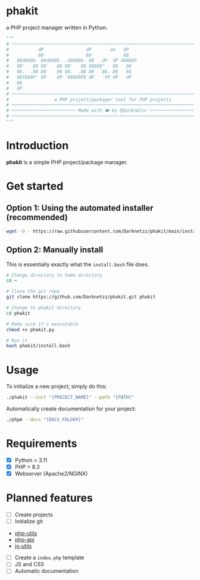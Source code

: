# phakit
a PHP project manager written in Python.

```python
"""
# ──────────────────────────────────────────────────────────────────────────────#
#           dP                dP       oo   dP                                  #
#           88                88            88                                  #
#   88d888b. 88d888b. .d8888b. 88  .dP  dP d8888P                               #
#   88'  `88 88'  `88 88'  `88 88888"   88   88                                 #
#   88.  .88 88    88 88.  .88 88  `8b. 88   88                                 #
#   88Y888P' dP    dP `88888P8 dP   `YP dP   dP                                 #
#   88                                                                          #
#   dP                                                                          #
# ───────────────────────────────────────────────────────────────────────────── #
#                 a PHP project/packager tool for PHP projects                  #
# ───────────────────────────────────────────────────────────────────────────── #
# ──────────────────────── Made with ❤️ by @Darknetzz ──────────────────────── #
# ───────────────────────────────────────────────────────────────────────────── #
"""
```

# Introduction
**phakit** is a simple PHP project/package manager.

# Get started

## Option 1: Using the automated installer (recommended)
```bash
wget -O - https://raw.githubusercontent.com/Darknetzz/phakit/main/install.bash | bash
```

## Option 2: Manually install
This is essentially exactly what the `install.bash` file does.
```bash
# Change directory to home directory
cd ~

# Clone the git repo
git clone https://github.com/Darknetzz/phakit.git phakit

# Change to phakit directory
cd phakit

# Make sure it's executable
chmod +x phakit.py

# Run it
bash phakit/install.bash
```

# Usage

To initialize a new project, simply do this:
```bash
./phakit --init "[PROJECT_NAME]" --path "[PATH]"
```

Automatically create documentation for your project:
```bash
./phpm --docs "[DOCS_FOLDER]"
```

# Requirements
- [x] Python > 3.11
- [x] PHP > 8.3
- [x] Webserver (Apache2/NGINX)

# Planned features
- [ ] Create projects
- [ ] Initialize git
- [php-utils](https://github.com/Darknetzz/php-utils)
- [php-api](https://github.com/Darknetzz/php-api)
- [js-utils](https://github.com/Darknetzz/js-utils)
- [ ] Create a `index.php` template
- [ ] JS and CSS
- [ ] Automatic documentation
